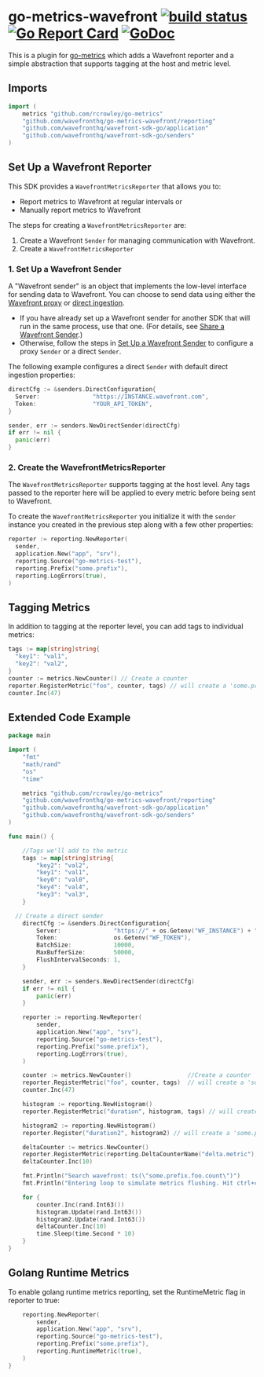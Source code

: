# go-metrics-wavefront [![build status][ci-img]][ci] [![Go Report Card][go-report-img]][go-report] [![GoDoc][godoc-img]][godoc]

This is a plugin for [go-metrics](https://github.com/rcrowley/go-metrics) which adds a Wavefront reporter and a simple abstraction that supports tagging at the host and metric level.

## Imports
```go
import (
	metrics "github.com/rcrowley/go-metrics"
	"github.com/wavefronthq/go-metrics-wavefront/reporting"
	"github.com/wavefronthq/wavefront-sdk-go/application"
	"github.com/wavefronthq/wavefront-sdk-go/senders"
)
```

## Set Up a Wavefront Reporter
This SDK provides a `WavefrontMetricsReporter` that allows you to:
* Report metrics to Wavefront at regular intervals or
* Manually report metrics to Wavefront

The steps for creating a `WavefrontMetricsReporter` are:
1. Create a Wavefront `Sender` for managing communication with Wavefront.
2. Create a `WavefrontMetricsReporter`

### 1. Set Up a Wavefront Sender
A "Wavefront sender" is an object that implements the low-level interface for sending data to Wavefront. You can choose to send data using either the [Wavefront proxy](https://docs.wavefront.com/proxies.html) or [direct ingestion](https://docs.wavefront.com/direct_ingestion.html).

* If you have already set up a Wavefront sender for another SDK that will run in the same process, use that one. (For details, see [Share a Wavefront Sender](https://github.com/wavefrontHQ/wavefront-sdk-go/blob/master/docs/sender.md#share-a-wavefront-sender).)
* Otherwise, follow the steps in [Set Up a Wavefront Sender](https://github.com/wavefrontHQ/wavefront-sdk-go/blob/master/docs/sender.md) to configure a proxy `Sender` or a direct `Sender`.

The following example configures a direct `Sender` with default direct ingestion properties:

```go
directCfg := &senders.DirectConfiguration{
  Server:               "https://INSTANCE.wavefront.com",
  Token:                "YOUR_API_TOKEN",
}

sender, err := senders.NewDirectSender(directCfg)
if err != nil {
  panic(err)
}
```

### 2. Create the WavefrontMetricsReporter
The `WavefrontMetricsReporter` supports tagging at the host level. Any tags passed to the reporter here will be applied to every metric before being sent to Wavefront.

To create the `WavefrontMetricsReporter` you initialize it with the `sender` instance you created in the previous step along with a few other properties:

```go
reporter := reporting.NewReporter(
  sender,
  application.New("app", "srv"),
  reporting.Source("go-metrics-test"),
  reporting.Prefix("some.prefix"),
  reporting.LogErrors(true),
)
```

## Tagging Metrics

In addition to tagging at the reporter level, you can add tags to individual metrics:

```go
tags := map[string]string{
  "key1": "val1",
  "key2": "val2",
}
counter := metrics.NewCounter() // Create a counter
reporter.RegisterMetric("foo", counter, tags) // will create a 'some.prefix.foo.count' metric with tags
counter.Inc(47)
```

## Extended Code Example

```go
package main

import (
	"fmt"
	"math/rand"
	"os"
	"time"

	metrics "github.com/rcrowley/go-metrics"
	"github.com/wavefronthq/go-metrics-wavefront/reporting"
	"github.com/wavefronthq/wavefront-sdk-go/application"
	"github.com/wavefronthq/wavefront-sdk-go/senders"
)

func main() {

	//Tags we'll add to the metric
	tags := map[string]string{
		"key2": "val2",
		"key1": "val1",
		"key0": "val0",
		"key4": "val4",
		"key3": "val3",
	}

  // Create a direct sender
	directCfg := &senders.DirectConfiguration{
		Server:               "https://" + os.Getenv("WF_INSTANCE") + ".reporting.com",
		Token:                os.Getenv("WF_TOKEN"),
		BatchSize:            10000,
		MaxBufferSize:        50000,
		FlushIntervalSeconds: 1,
	}

	sender, err := senders.NewDirectSender(directCfg)
	if err != nil {
		panic(err)
	}

	reporter := reporting.NewReporter(
		sender,
		application.New("app", "srv"),
		reporting.Source("go-metrics-test"),
		reporting.Prefix("some.prefix"),
		reporting.LogErrors(true),
	)

	counter := metrics.NewCounter()                //Create a counter
	reporter.RegisterMetric("foo", counter, tags)  // will create a 'some.prefix.foo.count' metric with tags
	counter.Inc(47)

	histogram := reporting.NewHistogram()
	reporter.RegisterMetric("duration", histogram, tags) // will create a 'some.prefix.duration' histogram metric with tags

	histogram2 := reporting.NewHistogram()
	reporter.Register("duration2", histogram2) // will create a 'some.prefix.duration2' histogram metric with no tags

	deltaCounter := metrics.NewCounter()
	reporter.RegisterMetric(reporting.DeltaCounterName("delta.metric"), deltaCounter, tags)
	deltaCounter.Inc(10)

	fmt.Println("Search wavefront: ts(\"some.prefix.foo.count\")")
	fmt.Println("Entering loop to simulate metrics flushing. Hit ctrl+c to cancel")

	for {
		counter.Inc(rand.Int63())
		histogram.Update(rand.Int63())
		histogram2.Update(rand.Int63())
		deltaCounter.Inc(10)
		time.Sleep(time.Second * 10)
	}
}
```

## Golang Runtime Metrics

To enable golang runtime metrics reporting, set the RuntimeMetric flag in reporter to true:

```go
	reporting.NewReporter(
		sender,
		application.New("app", "srv"),
		reporting.Source("go-metrics-test"),
		reporting.Prefix("some.prefix"),
		reporting.RuntimeMetric(true),
	)
}

```


[ci-img]: https://travis-ci.com/wavefrontHQ/go-metrics-wavefront.svg?branch=master
[ci]: https://travis-ci.com/wavefrontHQ/go-metrics-wavefront
[godoc]: https://godoc.org/github.com/wavefrontHQ/go-metrics-wavefront
[godoc-img]: https://godoc.org/github.com/wavefrontHQ/go-metrics-wavefront?status.svg
[go-report-img]: https://goreportcard.com/badge/github.com/wavefronthq/go-metrics-wavefront
[go-report]: https://goreportcard.com/report/github.com/wavefronthq/go-metrics-wavefront
